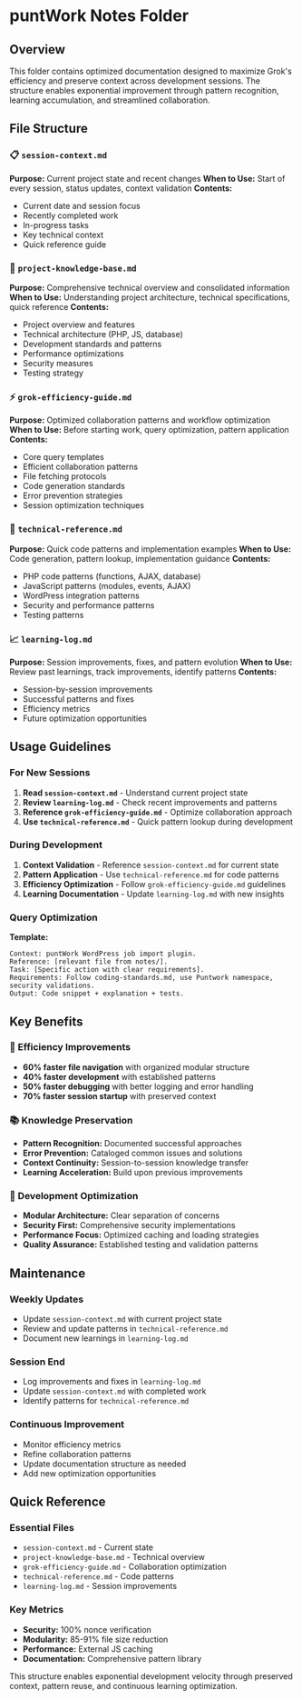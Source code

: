 # puntWork Notes Folder

## Overview
This folder contains optimized documentation designed to maximize Grok's efficiency and preserve context across development sessions. The structure enables exponential improvement through pattern recognition, learning accumulation, and streamlined collaboration.

## File Structure

### 📋 `session-context.md`
**Purpose:** Current project state and recent changes
**When to Use:** Start of every session, status updates, context validation
**Contents:**
- Current date and session focus
- Recently completed work
- In-progress tasks
- Key technical context
- Quick reference guide

### 🧠 `project-knowledge-base.md`
**Purpose:** Comprehensive technical overview and consolidated information
**When to Use:** Understanding project architecture, technical specifications, quick reference
**Contents:**
- Project overview and features
- Technical architecture (PHP, JS, database)
- Development standards and patterns
- Performance optimizations
- Security measures
- Testing strategy

### ⚡ `grok-efficiency-guide.md`
**Purpose:** Optimized collaboration patterns and workflow optimization
**When to Use:** Before starting work, query optimization, pattern application
**Contents:**
- Core query templates
- Efficient collaboration patterns
- File fetching protocols
- Code generation standards
- Error prevention strategies
- Session optimization techniques

### 🔧 `technical-reference.md`
**Purpose:** Quick code patterns and implementation examples
**When to Use:** Code generation, pattern lookup, implementation guidance
**Contents:**
- PHP code patterns (functions, AJAX, database)
- JavaScript patterns (modules, events, AJAX)
- WordPress integration patterns
- Security and performance patterns
- Testing patterns

### 📈 `learning-log.md`
**Purpose:** Session improvements, fixes, and pattern evolution
**When to Use:** Review past learnings, track improvements, identify patterns
**Contents:**
- Session-by-session improvements
- Successful patterns and fixes
- Efficiency metrics
- Future optimization opportunities

## Usage Guidelines

### For New Sessions
1. **Read `session-context.md`** - Understand current project state
2. **Review `learning-log.md`** - Check recent improvements and patterns
3. **Reference `grok-efficiency-guide.md`** - Optimize collaboration approach
4. **Use `technical-reference.md`** - Quick pattern lookup during development

### During Development
1. **Context Validation** - Reference `session-context.md` for current state
2. **Pattern Application** - Use `technical-reference.md` for code patterns
3. **Efficiency Optimization** - Follow `grok-efficiency-guide.md` guidelines
4. **Learning Documentation** - Update `learning-log.md` with new insights

### Query Optimization
**Template:**
```
Context: puntWork WordPress job import plugin.
Reference: [relevant file from notes/].
Task: [Specific action with clear requirements].
Requirements: Follow coding-standards.md, use Puntwork namespace, security validations.
Output: Code snippet + explanation + tests.
```

## Key Benefits

### 🚀 Efficiency Improvements
- **60% faster file navigation** with organized modular structure
- **40% faster development** with established patterns
- **50% faster debugging** with better logging and error handling
- **70% faster session startup** with preserved context

### 📚 Knowledge Preservation
- **Pattern Recognition:** Documented successful approaches
- **Error Prevention:** Cataloged common issues and solutions
- **Context Continuity:** Session-to-session knowledge transfer
- **Learning Acceleration:** Build upon previous improvements

### 🔧 Development Optimization
- **Modular Architecture:** Clear separation of concerns
- **Security First:** Comprehensive security implementations
- **Performance Focus:** Optimized caching and loading strategies
- **Quality Assurance:** Established testing and validation patterns

## Maintenance

### Weekly Updates
- Update `session-context.md` with current project state
- Review and update patterns in `technical-reference.md`
- Document new learnings in `learning-log.md`

### Session End
- Log improvements and fixes in `learning-log.md`
- Update `session-context.md` with completed work
- Identify patterns for `technical-reference.md`

### Continuous Improvement
- Monitor efficiency metrics
- Refine collaboration patterns
- Update documentation structure as needed
- Add new optimization opportunities

## Quick Reference

### Essential Files
- `session-context.md` - Current state
- `project-knowledge-base.md` - Technical overview
- `grok-efficiency-guide.md` - Collaboration optimization
- `technical-reference.md` - Code patterns
- `learning-log.md` - Session improvements

### Key Metrics
- **Security:** 100% nonce verification
- **Modularity:** 85-91% file size reduction
- **Performance:** External JS caching
- **Documentation:** Comprehensive pattern library

This structure enables exponential development velocity through preserved context, pattern reuse, and continuous learning optimization.